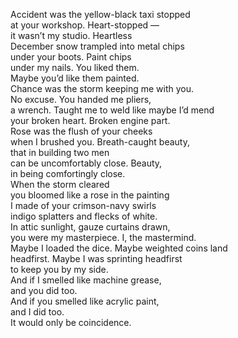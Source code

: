 <!--
.. title: Paint and Grease
.. slug: paint-and-grease
.. date: 2024-10-05 15:52:21 UTC-04:00
.. tags: love,machines,art,not autobiographical,things I write because I can
.. category: poetry
.. link: 
.. description: 
.. type: text
-->

Accident was the yellow-black taxi stopped   
at your workshop. Heart-stopped —    
it wasn’t my studio. Heartless    
December snow trampled into metal chips   
under your boots. Paint chips    
under my nails. You liked them.   
Maybe you’d like them painted.   
Chance was the storm keeping me with you.    
No excuse. You handed me pliers,    
a wrench. Taught me to weld like maybe I’d mend    
your broken heart. Broken engine part.    
Rose was the flush of your cheeks    
when I brushed you. Breath-caught beauty,   
that in building two men    
can be uncomfortably close. Beauty,   
in being comfortingly close.   
When the storm cleared   
you bloomed like a rose in the painting    
I made of your crimson-navy swirls    
indigo splatters and flecks of white.    
In attic sunlight, gauze curtains drawn,   
you were my masterpiece. I, the mastermind.    
Maybe I loaded the dice. Maybe weighted coins land    
headfirst. Maybe I was sprinting headfirst   
to keep you by my side.   
And if I smelled like machine grease,    
and you did too.    
And if you smelled like acrylic paint,    
and I did too.   
It would only be coincidence.    


